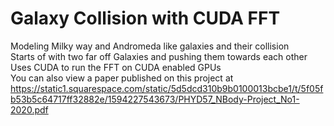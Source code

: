 # Galaxy Collision with CUDA FFT
Modeling Milky way and Andromeda like galaxies and their collision  
Starts of with two far off Galaxies and pushing them towards each other  
Uses CUDA to run the FFT on CUDA enabled GPUs  
You can also view a paper published on this project at https://static1.squarespace.com/static/5d5dcd310b9b0100013bcbe1/t/5f05fb53b5c64717ff32882e/1594227543673/PHYD57_NBody-Project_No1-2020.pdf
